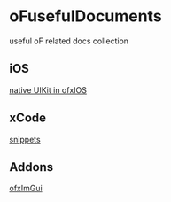 # oFusefulDocuments
useful oF related docs collection

## iOS
[native UIKit in ofxIOS](http://www.creativeapplications.net/tutorials/integrating-native-uikit-to-your-existing-openframeworks-ios-project/)
## xCode
[snippets](http://nshipster.com/xcode-snippets/)

## Addons
[ofxImGui](https://github.com/jvcleave/ofxImGui)
